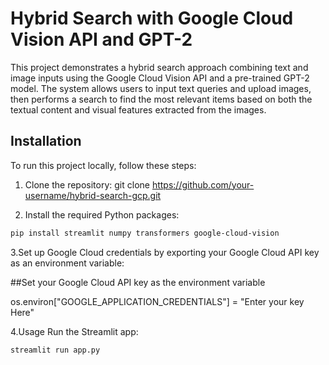 # Hybrid Search with Google Cloud Vision API and GPT-2

This project demonstrates a hybrid search approach combining text and image inputs using the Google Cloud Vision API and a pre-trained GPT-2 model. The system allows users to input text queries and upload images, then performs a search to find the most relevant items based on both the textual content and visual features extracted from the images.

## Installation

To run this project locally, follow these steps:

1. Clone the repository:
git clone https://github.com/your-username/hybrid-search-gcp.git


2. Install the required Python packages:
```bash
pip install streamlit numpy transformers google-cloud-vision
```
3.Set up Google Cloud credentials by exporting your Google Cloud API key as an environment variable:

##Set your Google Cloud API key as the environment variable

os.environ["GOOGLE_APPLICATION_CREDENTIALS"] = "Enter your key Here"

4.Usage
Run the Streamlit app:
```bash
streamlit run app.py
```
